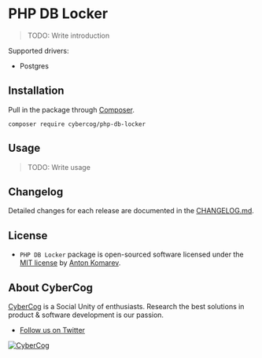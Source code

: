 # PHP DB Locker

> TODO: Write introduction

Supported drivers:

- Postgres

## Installation

Pull in the package through [Composer](https://getcomposer.org/).

```shell
composer require cybercog/php-db-locker
```

## Usage

> TODO: Write usage

## Changelog

Detailed changes for each release are documented in the [CHANGELOG.md](https://github.com/cybercog/php-db-locker/blob/master/CHANGELOG.md).

## License

- `PHP DB Locker` package is open-sourced software licensed under the [MIT license](LICENSE) by [Anton Komarev].

## About CyberCog

[CyberCog] is a Social Unity of enthusiasts. Research the best solutions in product & software development is our passion.

- [Follow us on Twitter](https://twitter.com/cybercog)

<a href="https://cybercog.su"><img src="https://cloud.githubusercontent.com/assets/1849174/18418932/e9edb390-7860-11e6-8a43-aa3fad524664.png" alt="CyberCog"></a>

[Anton Komarev]: https://komarev.com
[CyberCog]: https://cybercog.su
